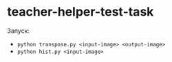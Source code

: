 # teacher-helper-test-task

Запуск:
* `python transpose.py <input-image> <output-image>`
* `python hist.py <input-image>`
